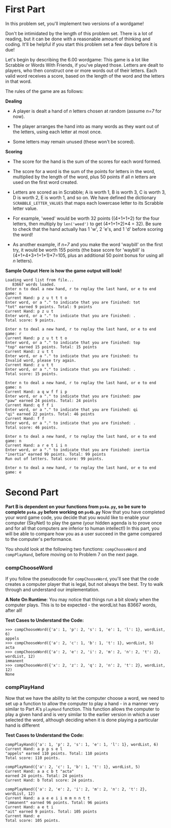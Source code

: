 # First Part
In this problem set, you'll implement two versions of a wordgame!

Don't be intimidated by the length of this problem set. There is a lot of reading, but it can be done with a reasonable amount of thinking and coding. It'll be helpful if you start this problem set a few days before it is due!

Let's begin by describing the 6.00 wordgame: This game is a lot like Scrabble or Words With Friends, if you've played those. Letters are dealt to players, who then construct one or more words out of their letters. Each valid word receives a score, based on the length of the word and the letters in that word.

The rules of the game are as follows:

**Dealing**
- A player is dealt a hand of _n_ letters chosen at random (assume _n=7_ for now).

- The player arranges the hand into as many words as they want out of the letters, using each letter at most once.

- Some letters may remain unused (these won't be scored).

**Scoring**
- The score for the hand is the sum of the scores for each word formed.

- The score for a word is the sum of the points for letters in the word, multiplied by the length of the word, plus 50 points if all _n_ letters are used on the first word created.

- Letters are scored as in Scrabble; A is worth 1, B is worth 3, C is worth 3, D is worth 2, E is worth 1, and so on. We have defined the dictionary `SCRABBLE_LETTER_VALUES` that maps each lowercase letter to its Scrabble letter value.

- For example, 'weed' would be worth 32 points ((4+1+1+2) for the four letters, then multiply by `len('weed')` to get (4+1+1+2)*4 = 32). Be sure to check that the hand actually has 1 'w', 2 'e's, and 1 'd' before scoring the word!

- As another example, if _n=7_ and you make the word 'waybill' on the first try, it would be worth 155 points (the base score for 'waybill' is (4+1+4+3+1+1+1)*7=105, plus an additional 50 point bonus for using all _n_ letters).

**Sample Output**
**Here is how the game output will look!**

```
Loading word list from file...
   83667 words loaded.
Enter n to deal a new hand, r to replay the last hand, or e to end game: n
Current Hand: p z u t t t o
Enter word, or a "." to indicate that you are finished: tot
"tot" earned 9 points. Total: 9 points
Current Hand: p z u t
Enter word, or a "." to indicate that you are finished: .
Total score: 9 points.

Enter n to deal a new hand, r to replay the last hand, or e to end game: r
Current Hand: p z u t t t o
Enter word, or a "." to indicate that you are finished: top
"top" earned 15 points. Total: 15 points
Current Hand: z u t t
Enter word, or a "." to indicate that you are finished: tu
Invalid word, please try again.
Current Hand: z u t t
Enter word, or a "." to indicate that you are finished: .
Total score: 15 points.

Enter n to deal a new hand, r to replay the last hand, or e to end game: n
Current Hand: a q w f f i p
Enter word, or a "." to indicate that you are finished: paw
"paw" earned 24 points. Total: 24 points
Current Hand: q f f i
Enter word, or a "." to indicate that you are finished: qi
"qi" earned 22 points. Total: 46 points
Current Hand: f f
Enter word, or a "." to indicate that you are finished: .
Total score: 46 points.

Enter n to deal a new hand, r to replay the last hand, or e to end game: n
Current Hand: a r e t i i n
Enter word, or a "." to indicate that you are finished: inertia
"inertia" earned 99 points. Total: 99 points
Run out of letters. Total score: 99 points.

Enter n to deal a new hand, r to replay the last hand, or e to end game: e
```

# Second Part
**Part B is dependent on your functions from `ps4a.py`, so be sure to complete `ps4a.py` before working on `ps4b.py`**
Now that you have completed your word game code, you decide that you would like to enable your computer (SkyNet) to play the game (your hidden agenda is to prove once and for all that computers are inferior to human intellect!) In this part, you will be able to compare how you as a user succeed in the game compared to the computer's performance.

You should look at the following two functions: `compChooseWord` and `compPlayHand`, before moving on to Problem 7 on the next page.

### compChooseWord
If you follow the pseudocode for `compChooseWord`, you'll see that the code creates a computer player that is legal, but not always the best. Try to walk through and understand our implementation.

**A Note On Runtime**: You may notice that things run a bit slowly when the computer plays. This is to be expected - the wordList has 83667 words, after all! 

**Test Cases to Understand the Code:** 
```
>>> compChooseWord({'a': 1, 'p': 2, 's': 1, 'e': 1, 'l': 1}, wordList, 6) 
appels 
>>> compChooseWord({'a': 2, 'c': 1, 'b': 1, 't': 1}, wordList, 5) 
acta 
>>> compChooseWord({'a': 2, 'e': 2, 'i': 2, 'm': 2, 'n': 2, 't': 2}, wordList, 12) 
immanent 
>>> compChooseWord({'x': 2, 'z': 2, 'q': 2, 'n': 2, 't': 2}, wordList, 12) 
None
```

### compPlayHand
Now that we have the ability to let the computer choose a word, we need to set up a function to allow the computer to play a hand - in a manner very similar to Part A's `playHand` function. This function allows the computer to play a given hand and is very similar to the earlier version in which a user selected the word, although deciding when it is done playing a particular hand is different

**Test Cases to Understand the Code:**

```
compPlayHand({'a': 1, 'p': 2, 's': 1, 'e': 1, 'l': 1}, wordList, 6)
Current Hand: a p p s e l
"appels" earned 110 points. Total: 110 points
Total score: 110 points.

compPlayHand({'a': 2, 'c': 1, 'b': 1, 't': 1}, wordList, 5)
Current Hand: a a c b t "acta" 
earned 24 points. Total: 24 points 
Current Hand: b Total score: 24 points. 

compPlayHand({'a': 2, 'e': 2, 'i': 2, 'm': 2, 'n': 2, 't': 2}, wordList, 12)
Current Hand: a a e e i i m m n n t t
"immanent" earned 96 points. Total: 96 points
Current Hand: a e t i
"ait" earned 9 points. Total: 105 points
Current Hand: e
Total score: 105 points.
```